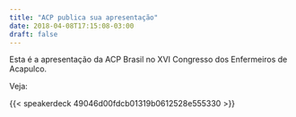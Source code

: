 ```yaml
---
title: "ACP publica sua apresentação"
date: 2018-04-08T17:15:08-03:00
draft: false
---
```


Esta é a apresentação da ACP Brasil no XVI Congresso dos Enfermeiros de Acapulco.

Veja:

{{< speakerdeck 49046d00fdcb01319b0612528e555330 >}}
